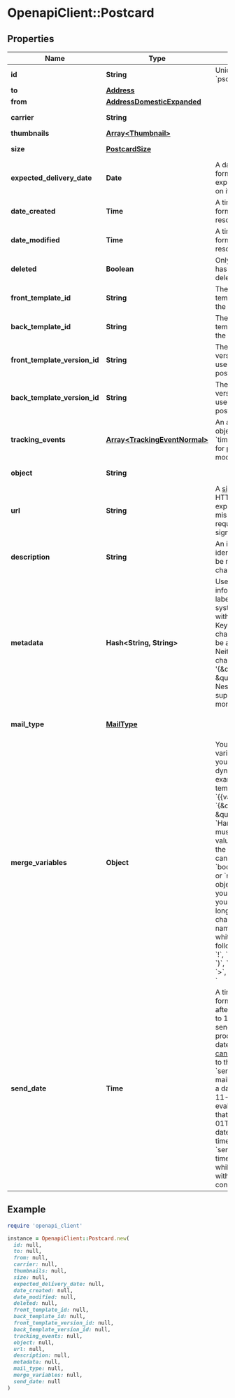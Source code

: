 # OpenapiClient::Postcard

## Properties

| Name | Type | Description | Notes |
| ---- | ---- | ----------- | ----- |
| **id** | **String** | Unique identifier prefixed with &#x60;psc_&#x60;. |  |
| **to** | [**Address**](Address.md) |  | [optional] |
| **from** | [**AddressDomesticExpanded**](AddressDomesticExpanded.md) |  | [optional] |
| **carrier** | **String** |  | [optional][default to &#39;USPS&#39;] |
| **thumbnails** | [**Array&lt;Thumbnail&gt;**](Thumbnail.md) |  | [optional] |
| **size** | [**PostcardSize**](PostcardSize.md) |  | [optional][default to &#39;4x6&#39;] |
| **expected_delivery_date** | **Date** | A date in YYYY-MM-DD format of the mailpiece&#39;s expected delivery date based on its &#x60;send_date&#x60;. | [optional] |
| **date_created** | **Time** | A timestamp in ISO 8601 format of the date the resource was created. | [optional] |
| **date_modified** | **Time** | A timestamp in ISO 8601 format of the date the resource was last modified. | [optional] |
| **deleted** | **Boolean** | Only returned if the resource has been successfully deleted. | [optional] |
| **front_template_id** | **String** | The unique ID of the HTML template used for the front of the postcard. | [optional] |
| **back_template_id** | **String** | The unique ID of the HTML template used for the back of the postcard. | [optional] |
| **front_template_version_id** | **String** | The unique ID of the specific version of the HTML template used for the front of the postcard. | [optional] |
| **back_template_version_id** | **String** | The unique ID of the specific version of the HTML template used for the back of the postcard. | [optional] |
| **tracking_events** | [**Array&lt;TrackingEventNormal&gt;**](TrackingEventNormal.md) | An array of tracking_event objects ordered by ascending &#x60;time&#x60;. Will not be populated for postcards created in test mode. | [optional] |
| **object** | **String** |  | [optional][default to &#39;postcard&#39;] |
| **url** | **String** | A [signed link](#section/Asset-URLs) served over HTTPS. The link returned will expire in 30 days to prevent mis-sharing. Each time a GET request is initiated, a new signed URL will be generated. |  |
| **description** | **String** | An internal description that identifies this resource. Must be no longer than 255 characters.  | [optional] |
| **metadata** | **Hash&lt;String, String&gt;** | Use metadata to store custom information for tagging and labeling back to your internal systems. Must be an object with up to 20 key-value pairs. Keys must be at most 40 characters and values must be at most 500 characters. Neither can contain the characters &#x60;\&quot;&#x60; and &#x60;\\&#x60;. i.e. &#39;{\&quot;customer_id\&quot; : \&quot;NEWYORK2015\&quot;}&#39; Nested objects are not supported.  See [Metadata](#section/Metadata) for more information. | [optional] |
| **mail_type** | [**MailType**](MailType.md) |  | [optional][default to &#39;usps_first_class&#39;] |
| **merge_variables** | **Object** | You can input a merge variable payload object to your template to render dynamic content. For example, if you have a template like: &#x60;{{variable_name}}&#x60;, pass in &#x60;{\&quot;variable_name\&quot;: \&quot;Harry\&quot;}&#x60; to render &#x60;Harry&#x60;. &#x60;merge_variables&#x60; must be an object. Any type of value is accepted as long as the object is valid JSON; you can use &#x60;strings&#x60;, &#x60;numbers&#x60;, &#x60;booleans&#x60;, &#x60;arrays&#x60;, &#x60;objects&#x60;, or &#x60;null&#x60;. The max length of the object is 25,000 characters. If you call &#x60;JSON.stringify&#x60; on your object, it can be no longer than 25,000 characters. Your variable names cannot contain any whitespace or any of the following special characters: &#x60;!&#x60;, &#x60;\&quot;&#x60;, &#x60;#&#x60;, &#x60;%&#x60;, &#x60;&amp;&#x60;, &#x60;&#39;&#x60;, &#x60;(&#x60;, &#x60;)&#x60;, &#x60;*&#x60;, &#x60;+&#x60;, &#x60;,&#x60;, &#x60;/&#x60;, &#x60;;&#x60;, &#x60;&lt;&#x60;, &#x60;&#x3D;&#x60;, &#x60;&gt;&#x60;, &#x60;@&#x60;, &#x60;[&#x60;, &#x60;\\&#x60;, &#x60;]&#x60;, &#x60;^&#x60;, &#x60;&#x60; &#x60; &#x60;&#x60;, &#x60;{&#x60;, &#x60;|&#x60;, &#x60;}&#x60;, &#x60;~&#x60;. More instructions can be found in [our guide to using html and merge variables](https://lob.com/resources/guides/general/using-html-and-merge-variables). Depending on your [Merge Variable strictness](https://dashboard.lob.com/#/settings/account) setting, if you define variables in your HTML but do not pass them here, you will either receive an error or the variable will render as an empty string. | [optional] |
| **send_date** | **Time** | A timestamp in ISO 8601 format which specifies a date after the current time and up to 180 days in the future to send the letter off for production. Setting a send date overrides the default [cancellation window](#section/Cancellation-Windows) applied to the mailpiece. Until the &#x60;send_date&#x60; has passed, the mailpiece can be canceled. If a date in the format &#x60;2017-11-01&#x60; is passed, it will evaluate to midnight UTC of that date (&#x60;2017-11-01T00:00:00.000Z&#x60;). If a datetime is passed, that exact time will be used. A &#x60;send_date&#x60; passed with no time zone will default to UTC, while a &#x60;send_date&#x60; passed with a time zone will be converted to UTC. | [optional] |

## Example

```ruby
require 'openapi_client'

instance = OpenapiClient::Postcard.new(
  id: null,
  to: null,
  from: null,
  carrier: null,
  thumbnails: null,
  size: null,
  expected_delivery_date: null,
  date_created: null,
  date_modified: null,
  deleted: null,
  front_template_id: null,
  back_template_id: null,
  front_template_version_id: null,
  back_template_version_id: null,
  tracking_events: null,
  object: null,
  url: null,
  description: null,
  metadata: null,
  mail_type: null,
  merge_variables: null,
  send_date: null
)
```

